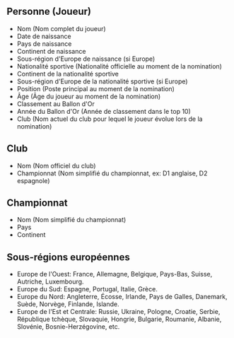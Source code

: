 ## Personne (Joueur)

* Nom	(Nom complet du joueur)
* Date de naissance
* Pays de naissance
* Continent de naissance	
* Sous-région d'Europe de naissance (si Europe)	
* Nationalité sportive	(Nationalité officielle au moment de la nomination)
* Continent de la nationalité	sportive
* Sous-région d'Europe de la nationalité sportive (si Europe)
* Position	(Poste principal au moment de la nomination)
* Âge (Âge du joueur au moment de la nomination)
* Classement au Ballon d'Or
* Année du Ballon d'Or	(Année de classement dans le top 10)
* Club (Nom actuel du club pour lequel le joueur évolue lors de la nomination)

## Club

* Nom	(Nom officiel du club)
* Championnat	(Nom simplifié du championnat, ex: D1 anglaise, D2 espagnole)

## Championnat

* Nom	(Nom simplifié du championnat)
* Pays
* Continent	

## Sous-régions européennes

* Europe de l'Ouest:	France, Allemagne, Belgique, Pays-Bas, Suisse, Autriche, Luxembourg.
* Europe du Sud:	Espagne, Portugal, Italie, Grèce.
* Europe du Nord:	Angleterre, Écosse, Irlande, Pays de Galles, Danemark, Suède, Norvège, Finlande, Islande.
* Europe de l'Est et Centrale:	Russie, Ukraine, Pologne, Croatie, Serbie, République tchèque, Slovaquie, Hongrie, Bulgarie, Roumanie, Albanie, Slovénie, Bosnie-Herzégovine, etc.
